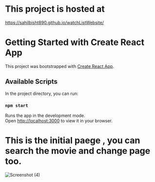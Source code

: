 # This project is hosted at 
https://sahilbisht890.github.io/watchListWebsite/

# Getting Started with Create React App

This project was bootstrapped with [Create React App](https://github.com/facebook/create-react-app).

## Available Scripts

In the project directory, you can run:

### `npm start`

Runs the app in the development mode.\
Open [http://localhost:3000](http://localhost:3000) to view it in your browser.

# This is the initial paege , you can search the movie and change page too.
![Screenshot (4)](https://github.com/user-attachments/assets/14f113f7-7fcf-4966-b1cc-895416944590)

